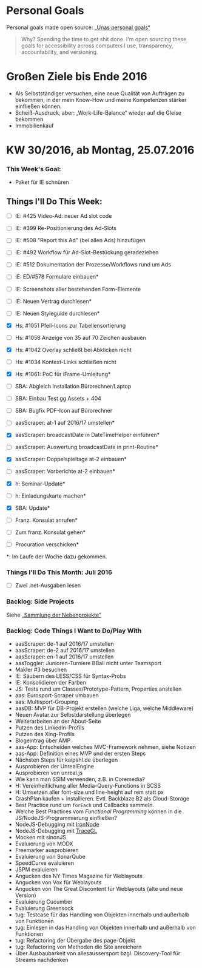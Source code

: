 Personal Goals
==============

Personal goals made open source: [„Unas personal goals“](http://una.im/personal-goals-guide/#=%81)
> Why? Spending the time to get shit done. I'm open sourcing these goals for accessibility across computers I use, transparency, accountability, and versioning.

# Großen Ziele bis Ende 2016
* Als Selbstständiger versuchen, eine neue Qualität von Aufträgen zu bekommen, in der mein Know-How und meine Kompetenzen stärker einfließen können.
* Scheiß-Ausdruck, aber: „Work-Life-Balance“ wieder auf die Gleise bekommen
* Immobilienkauf


# KW 30/2016, ab Montag, 25.07.2016


### This Week's Goal:
* Paket für IE schnüren



## Things I'll Do This Week:
- [ ] IE: #425 Video-Ad: neuer Ad slot code
- [ ] IE: #399 Re-Positionierung des Ad-Slots
- [ ] IE: #508 "Report this Ad" (bei allen Ads) hinzufügen
- [ ] IE: #492 Workflow für Ad-Slot-Bestückung geradeziehen
- [ ] IE: #512 Dokumentation der Prozesse/Workflows rund um Ads
- [ ] IE: ED/#578 Formulare einbauen*
- [ ] IE: Screenshots aller bestehenden Form-Elemente
- [ ] IE: Neuen Vertrag durchlesen*
- [ ] IE: Neuen Styleguide durchlesen*
- [x] Hs: #1051 Pfeil-Icons zur Tabellensortierung
- [ ] Hs: #1058 Anzeige von 35 auf 70 Zeichen ausbauen
- [x] Hs: #1042 Overlay schließt bei Abklicken nicht
- [ ] Hs: #1034 Kontext-Links schließen nicht
- [x] Hs: #1061: PoC für iFrame-Umleitung*
- [ ] SBA: Abgleich Installation Bürorechner/Laptop
- [ ] SBA: Einbau Test gg Assets + 404
- [ ] SBA: Bugfix PDF-Icon auf Bürorechner
- [ ] aasScraper: at-1 auf 2016/17 umstellen*
- [x] aasScraper: broadcastDate in DateTimeHelper einführen*
- [ ] aasScraper: Auswertung broadcastDate in print-Routine*
- [x] aasScraper: Doppelspieltage at-2 einbauen*
- [ ] aasScraper: Vorberichte at-2 einbauen*
- [x] h: Seminar-Update*
- [ ] h: Einladungskarte machen*
- [x] SBA: Update*
- [ ] Franz. Konsulat anrufen*
- [ ] Zum franz. Konsulat gehen*
- [ ] Procuration verschicken*


\*: Im Laufe der Woche dazu gekommen.

### Things I'll Do This Month: Juli 2016
- [ ] Zwei .net-Ausgaben lesen


### Backlog: Side Projects
Siehe [„Sammlung der Nebenprojekte“](~/Sites/dogfood-personal-goal/recources/pet-projects.md)


### Backlog: Code Things I Want to Do/Play With
* aasScraper: de-1 auf 2016/17 umstellen
* aasScraper: de-2 auf 2016/17 umstellen
* aasScraper: en-1 auf 2016/17 umstellen
* aasToggler: Junioren-Turniere BBall nicht unter Teamsport
* Makler #3 besuchen
* IE: Säubern des LESS/CSS für Syntax-Probs
* IE: Konsolidieren der Farben
* JS: Tests rund um Classes/Prototype-Pattern, Properties anstellen
* aas: Eurosport-Scraper umbauen
* aas: Multisport-Grouping
* aasDB: MVP für DB-Projekt erstellen (welche Liga, welche Middleware)
* Neuen Avatar zur Selbstdarstellung überlegen
* Weiterarbeiten an der About-Seite
* Putzen des LinkedIn-Profils
* Putzen des Xing-Profils
* Blogeintrag über AMP
* aas-App: Entscheiden welches MVC-Framework nehmen, siehe Notizen
* aas-App: Definition eines MVP und der ersten Steps
* Nächsten Steps für kaipahl.de überlegen
* Ausprobieren der UnrealEngine
* Ausprobieren von unreal.js
* Wie kann man SSIM verwenden, z.B. in Coremedia?
* H: Vereinheitlichung aller Media-Query-Functions in SCSS
* H: Umsetzen aller font-size und line-height auf rem statt px
* CrashPlan kaufen + installieren. Evtl. Backblaze B2 als Cloud-Storage
* Best Practice rund um `forEach` und Callbacks sammeln.
* Welche Best Practices vom _Functional Programming_ können in die JS/NodeJS-Programmierung einfließen?
* NodeJS-Debugging mit [IronNode](http://s-a.github.io/iron-node/)
* NodeJS-Debugging mit [TraceGL](https://github.com/traceglMPL/tracegl)
* Mocken mit sinonJS
* Evaluierung von MODX
* Freemarker ausprobieren
* Evaluierung von SonarQube
* SpeedCurve evaluieren
* JSPM evaluieren
* Angucken des NY Times Magazine für Weblayouts
* Angucken von Vox für Weblayouts
* Angucken von The Great Discontent für Weblayouts (alte und neue Version)
* Evaluierung Cucumber
* Evaluierung Greensock
* tug: Testcase für das Handling von Objekten innerhalb und außerhalb von Funktionen
* tug: Einlesen in das Handling von Objekten innerhalb und außerhalb von Funktionen
* tug: Refactoring der Übergabe des page-Objekt
* tug: Refactoring von Methoden die Site anreichern
* Über Ausbaubarkeit von allesaussersport bzgl. Discovery-Tool für Streams nachdenken


